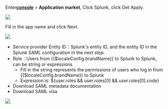 <IntegrationDetailCard :title="`Create an app in ${$localeConfig.brandName}`">

Enter[**console**](https://console.authing.cn) > **Application market**, Click Splunk, click Get Apply.

![](~@imagesZhCn/integration/splunk/1-1.png)

Fill in the app name and click Next.

![](~@imagesZhCn/integration/splunk/1-2.png)

- Service provider Entity ID：Splunk's entity ID, and the entity ID in the Splunk SAML configuration in the next step.
- Role：Users from {{$localeConfig.brandName}} to Splunk to Splunk, can be string or expressions
  - Fill in the string represents the permissions of users who log in from {{$localeConfig.brandName}} to Splunk
  - Expression is: \${user.roles && user.roles[0] && user.roles[0].code}
- Download SAML metadata documentation
- Download SAML visa

![](~@imagesZhCn/integration/splunk/1-3.png)

</IntegrationDetailCard>
